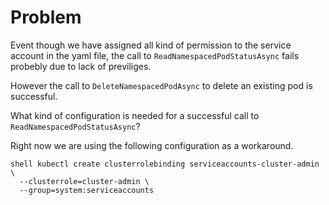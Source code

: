 # Problem
Event though we have assigned all kind of permission to the service account in the yaml file, the call to `ReadNamespacedPodStatusAsync`
fails probebly due to lack of previliges.

However the call to `DeleteNamespacedPodAsync` to delete an existing pod is successful.

What kind of configuration is needed for a successful call to `ReadNamespacedPodStatusAsync`?

Right now we are using the following configuration as a workaround.

```
shell kubectl create clusterrolebinding serviceaccounts-cluster-admin \
  --clusterrole=cluster-admin \
  --group=system:serviceaccounts
```
